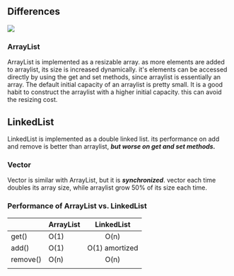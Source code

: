 

## Differences

<img src="https://dz2cdn1.dzone.com/storage/temp/13990723-java-collection-hierarchy.jpeg">




### ArrayList
ArrayList is implemented as a resizable array. as more elements are added to arraylist, its size is increased dynamically. it's elements can be accessed directly by using the get and set methods, since arraylist is essentially an array.
The default initial capacity of an arraylist is pretty small.
It is a good habit to construct the arraylist with a higher initial capacity. this can avoid the resizing cost.


## LinkedList
LinkedList is implemented as a double linked list. its performance on add and remove is better than arraylist, ***but worse on get and set methods.***


### Vector
Vector is similar with ArrayList, but it is ***synchronized***.
vector each time doubles its array size, while arraylist grow 50% of its size each time. 



### Performance of ArrayList vs. LinkedList

|   | ArrayList | LinkedList  |
|----|----------|:-----------:|
| get()  | O(1)  | O(n)   |
| add()  | O(1)   | O(1) amortized  |
|  remove() | O(n)   | O(n)   |
|   |   |   |





